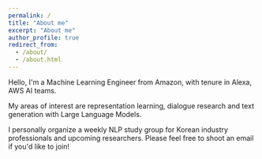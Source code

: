```yaml
---
permalink: /
title: "About me"
excerpt: "About me"
author_profile: true
redirect_from: 
  - /about/
  - /about.html
---
```


Hello, I'm a Machine Learning Engineer from Amazon, with tenure in Alexa, AWS AI teams.

My areas of interest are representation learning, dialogue research and text generation with Large Language Models.

I personally organize a weekly NLP study group for Korean industry professionals and upcoming researchers.
Please feel free to shoot an email if you'd like to join!
